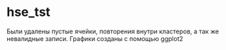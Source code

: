 # hse_tst
Были удалены пустые ячейки, повторения внутри кластеров, а так же невалидные записи.
Графики созданы с помощью ggplot2 
